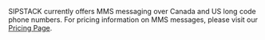 SIPSTACK currently offers MMS messaging over Canada and US long code phone numbers. For pricing information on MMS messages, please visit our [Pricing Page](https://www.sipstack.com/).